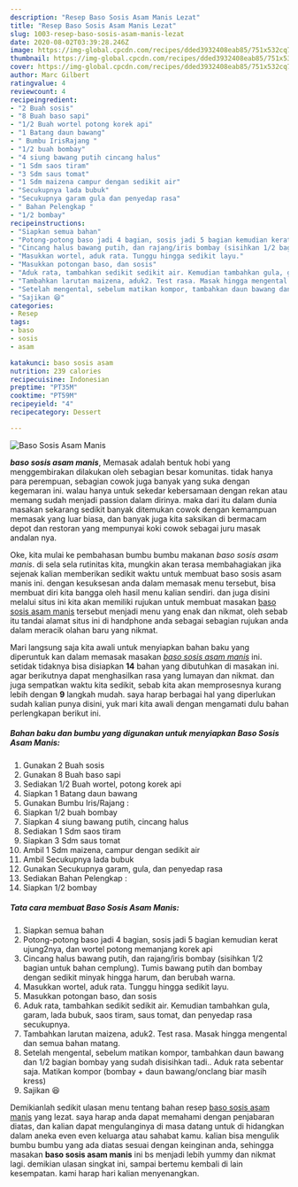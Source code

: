 ```yaml
---
description: "Resep Baso Sosis Asam Manis Lezat"
title: "Resep Baso Sosis Asam Manis Lezat"
slug: 1003-resep-baso-sosis-asam-manis-lezat
date: 2020-08-02T03:39:28.246Z
image: https://img-global.cpcdn.com/recipes/dded3932408eab85/751x532cq70/baso-sosis-asam-manis-foto-resep-utama.jpg
thumbnail: https://img-global.cpcdn.com/recipes/dded3932408eab85/751x532cq70/baso-sosis-asam-manis-foto-resep-utama.jpg
cover: https://img-global.cpcdn.com/recipes/dded3932408eab85/751x532cq70/baso-sosis-asam-manis-foto-resep-utama.jpg
author: Marc Gilbert
ratingvalue: 4
reviewcount: 4
recipeingredient:
- "2 Buah sosis"
- "8 Buah baso sapi"
- "1/2 Buah wortel potong korek api"
- "1 Batang daun bawang"
- " Bumbu IrisRajang "
- "1/2 buah bombay"
- "4 siung bawang putih cincang halus"
- "1 Sdm saos tiram"
- "3 Sdm saus tomat"
- "1 Sdm maizena campur dengan sedikit air"
- "Secukupnya lada bubuk"
- "Secukupnya garam gula dan penyedap rasa"
- " Bahan Pelengkap "
- "1/2 bombay"
recipeinstructions:
- "Siapkan semua bahan"
- "Potong-potong baso jadi 4 bagian, sosis jadi 5 bagian kemudian kerat ujung2nya, dan wortel potong memanjang korek api"
- "Cincang halus bawang putih, dan rajang/iris bombay (sisihkan 1/2 bagian untuk bahan cemplung). Tumis bawang putih dan bombay dengan sedikit minyak hingga harum, dan berubah warna."
- "Masukkan wortel, aduk rata. Tunggu hingga sedikit layu."
- "Masukkan potongan baso, dan sosis"
- "Aduk rata, tambahkan sedikit sedikit air. Kemudian tambahkan gula, garam, lada bubuk, saos tiram, saus tomat, dan penyedap rasa secukupnya."
- "Tambahkan larutan maizena, aduk2. Test rasa. Masak hingga mengental dan semua bahan matang."
- "Setelah mengental, sebelum matikan kompor, tambahkan daun bawang dan 1/2 bagian bombay yang sudah disisihkan tadi.. Aduk rata sebentar saja. Matikan kompor (bombay + daun bawang/onclang biar masih kress)"
- "Sajikan 😆"
categories:
- Resep
tags:
- baso
- sosis
- asam

katakunci: baso sosis asam 
nutrition: 239 calories
recipecuisine: Indonesian
preptime: "PT35M"
cooktime: "PT59M"
recipeyield: "4"
recipecategory: Dessert

---
```



![Baso Sosis Asam Manis](https://img-global.cpcdn.com/recipes/dded3932408eab85/751x532cq70/baso-sosis-asam-manis-foto-resep-utama.jpg)

<b><i>baso sosis asam manis</i></b>, Memasak adalah bentuk hobi yang menggembirakan dilakukan oleh sebagian besar komunitas. tidak hanya para perempuan, sebagian cowok juga banyak yang suka dengan kegemaran ini. walau hanya untuk sekedar kebersamaan dengan rekan atau memang sudah menjadi passion dalam dirinya. maka dari itu dalam dunia masakan sekarang sedikit banyak ditemukan cowok dengan kemampuan memasak yang luar biasa, dan banyak juga kita saksikan di bermacam depot dan restoran yang mempunyai koki cowok sebagai juru masak andalan nya.

Oke, kita mulai ke pembahasan bumbu bumbu makanan <i>baso sosis asam manis</i>. di sela sela rutinitas kita, mungkin akan terasa membahagiakan jika sejenak kalian memberikan sedikit waktu untuk membuat baso sosis asam manis ini. dengan kesuksesan anda dalam memasak menu tersebut, bisa membuat diri kita bangga oleh hasil menu kalian sendiri. dan juga disini melalui situs ini kita akan memiliki rujukan untuk membuat masakan <u>baso sosis asam manis</u> tersebut menjadi menu yang enak dan nikmat, oleh sebab itu tandai alamat situs ini di handphone anda sebagai sebagian rujukan anda dalam meracik olahan baru yang nikmat.




Mari langsung saja kita awali untuk menyiapkan bahan baku yang diperuntuk kan dalam memasak masakan <u><i>baso sosis asam manis</i></u> ini. setidak tidaknya bisa disiapkan <b>14</b> bahan yang dibutuhkan di masakan ini. agar berikutnya dapat menghasilkan rasa yang lumayan dan nikmat. dan juga sempatkan waktu kita sedikit, sebab kita akan memprosesnya kurang lebih dengan <b>9</b> langkah mudah. saya harap berbagai hal yang diperlukan sudah kalian punya disini, yuk mari kita awali dengan mengamati dulu bahan perlengkapan berikut ini.

<!--inarticleads1-->

##### Bahan baku dan bumbu yang digunakan untuk menyiapkan Baso Sosis Asam Manis:

1. Gunakan 2 Buah sosis
1. Gunakan 8 Buah baso sapi
1. Sediakan 1/2 Buah wortel, potong korek api
1. Siapkan 1 Batang daun bawang
1. Gunakan  Bumbu Iris/Rajang :
1. Siapkan 1/2 buah bombay
1. Siapkan 4 siung bawang putih, cincang halus
1. Sediakan 1 Sdm saos tiram
1. Siapkan 3 Sdm saus tomat
1. Ambil 1 Sdm maizena, campur dengan sedikit air
1. Ambil Secukupnya lada bubuk
1. Gunakan Secukupnya garam, gula, dan penyedap rasa
1. Sediakan  Bahan Pelengkap :
1. Siapkan 1/2 bombay




<!--inarticleads2-->

##### Tata cara membuat Baso Sosis Asam Manis:

1. Siapkan semua bahan
1. Potong-potong baso jadi 4 bagian, sosis jadi 5 bagian kemudian kerat ujung2nya, dan wortel potong memanjang korek api
1. Cincang halus bawang putih, dan rajang/iris bombay (sisihkan 1/2 bagian untuk bahan cemplung). Tumis bawang putih dan bombay dengan sedikit minyak hingga harum, dan berubah warna.
1. Masukkan wortel, aduk rata. Tunggu hingga sedikit layu.
1. Masukkan potongan baso, dan sosis
1. Aduk rata, tambahkan sedikit sedikit air. Kemudian tambahkan gula, garam, lada bubuk, saos tiram, saus tomat, dan penyedap rasa secukupnya.
1. Tambahkan larutan maizena, aduk2. Test rasa. Masak hingga mengental dan semua bahan matang.
1. Setelah mengental, sebelum matikan kompor, tambahkan daun bawang dan 1/2 bagian bombay yang sudah disisihkan tadi.. Aduk rata sebentar saja. Matikan kompor (bombay + daun bawang/onclang biar masih kress)
1. Sajikan 😆




Demikianlah sedikit ulasan menu tentang bahan resep <u>baso sosis asam manis</u> yang lezat. saya harap anda dapat memahami dengan penjabaran diatas, dan kalian dapat mengulanginya di masa datang untuk di hidangkan dalam aneka even even keluarga atau sahabat kamu. kalian bisa mengulik bumbu bumbu yang ada diatas sesuai dengan keinginan anda, sehingga masakan <b>baso sosis asam manis</b> ini bs menjadi lebih yummy dan nikmat lagi. demikian ulasan singkat ini, sampai bertemu kembali di lain kesempatan. kami harap hari kalian menyenangkan.

